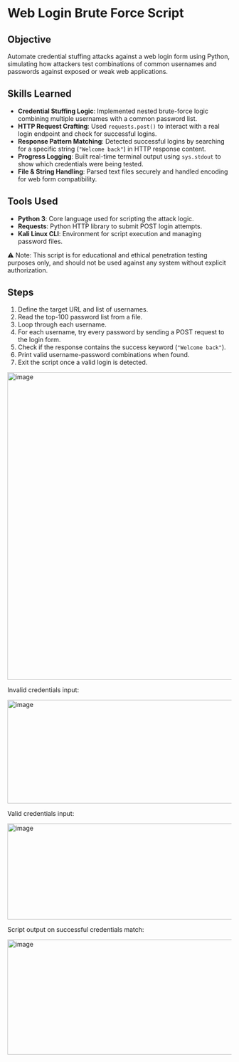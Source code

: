# Web Login Brute Force Script

## Objective  
Automate credential stuffing attacks against a web login form using Python, simulating how attackers test combinations of common usernames and passwords against exposed or weak web applications.

## Skills Learned

- **Credential Stuffing Logic**: Implemented nested brute-force logic combining multiple usernames with a common password list.
- **HTTP Request Crafting**: Used `requests.post()` to interact with a real login endpoint and check for successful logins.
- **Response Pattern Matching**: Detected successful logins by searching for a specific string (`"Welcome back"`) in HTTP response content.
- **Progress Logging**: Built real-time terminal output using `sys.stdout` to show which credentials were being tested.
- **File & String Handling**: Parsed text files securely and handled encoding for web form compatibility.

## Tools Used

- **Python 3**: Core language used for scripting the attack logic.
- **Requests**: Python HTTP library to submit POST login attempts.
- **Kali Linux CLI**: Environment for script execution and managing password files.

⚠️ Note: This script is for educational and ethical penetration testing purposes only, and should not be used against any system without explicit authorization.

## Steps

1. Define the target URL and list of usernames.
2. Read the top-100 password list from a file.
3. Loop through each username.
4. For each username, try every password by sending a POST request to the login form.
5. Check if the response contains the success keyword (`"Welcome back"`).
6. Print valid username-password combinations when found.
7. Exit the script once a valid login is detected.

<img width="1539" height="692" alt="image" src="https://github.com/user-attachments/assets/5f557136-1666-49e6-b8cc-ae0717087383" />

Invalid credentials input:

<img width="552" height="233" alt="image" src="https://github.com/user-attachments/assets/fe65a2ac-881e-4f21-9531-df9e4917477f" />

Valid credentials input:

<img width="534" height="216" alt="image" src="https://github.com/user-attachments/assets/5197937d-c1fd-40c6-b9e1-288f3a58eeda" />

Script output on successful credentials match:

<img width="935" height="259" alt="image" src="https://github.com/user-attachments/assets/1a086dea-2efa-4e41-8d69-c37c13637e6b" />
